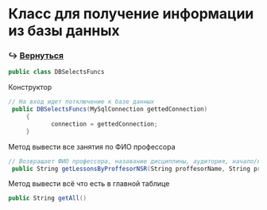 # Класс для получение информации из базы данных
### :arrow_right_hook: [**Вернуться**](https://github.com/Sekfiser/Client-Server-Project/wiki/Документация-классов-методов)
```C#
public class DBSelectsFuncs
```
Конструктор
```C#
// На вход идет потключение к базе данных
 public DBSelectsFuncs(MySqlConnection gettedConnection)
     {
            connection = gettedConnection;
     }
```
Метод вывести все занятия по ФИО профессора
```C#
// Возвращает ФИО профессора, назавание дисциплины, аудитория, начало/конец занятия, вид занятия, группу, день недели, тип недели(числитель знаминетель),учебный корпус
 public String getLessonsByProffesorNSR(String proffesorName, String professorSurname, String professorPatronymic) 
```
Метод вывести всё что есть в главной таблице
```C#
public String getAll()
```
